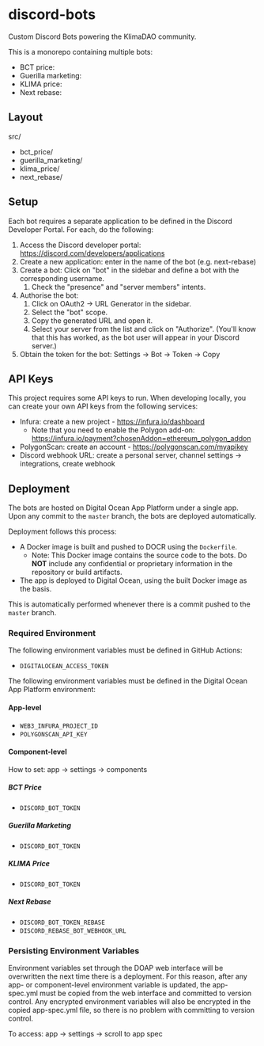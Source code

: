 # discord-bots

Custom Discord Bots powering the KlimaDAO community.

This is a monorepo containing multiple bots:

- BCT price:
- Guerilla marketing:
- KLIMA price:
- Next rebase:

## Layout

src/

- bct_price/
- guerilla_marketing/
- klima_price/
- next_rebase/

## Setup

Each bot requires a separate application to be defined in the Discord Developer Portal. For each, do the following:

1. Access the Discord developer portal: <https://discord.com/developers/applications>
1. Create a new application: enter in the name of the bot (e.g. next-rebase)
1. Create a bot: Click on "bot" in the sidebar and define a bot with the corresponding username.
   1. Check the "presence" and "server members" intents.
1. Authorise the bot:
   1. Click on OAuth2 -> URL Generator in the sidebar.
   1. Select the "bot" scope.
   1. Copy the generated URL and open it.
   1. Select your server from the list and click on "Authorize". (You'll know that this has worked, as the bot user will appear in your Discord server.)
1. Obtain the token for the bot: Settings -> Bot -> Token -> Copy

## API Keys

This project requires some API keys to run. When developing locally, you can create your own API keys from the following services:

- Infura: create a new project - <https://infura.io/dashboard>
  - Note that you need to enable the Polygon add-on: <https://infura.io/payment?chosenAddon=ethereum_polygon_addon>
- PolygonScan: create an account - <https://polygonscan.com/myapikey>
- Discord webhook URL: create a personal server, channel settings -> integrations, create webhook

## Deployment

The bots are hosted on Digital Ocean App Platform under a single app. Upon any commit to the `master` branch, the bots are deployed automatically.

Deployment follows this process:

- A Docker image is built and pushed to DOCR using the `Dockerfile`.
  - Note: This Docker image contains the source code to the bots. Do **NOT** include any confidential or proprietary information in the repository or build artifacts.
- The app is deployed to Digital Ocean, using the built Docker image as the basis.

This is automatically performed whenever there is a commit pushed to the `master` branch.

### Required Environment

The following environment variables must be defined in GitHub Actions:

- `DIGITALOCEAN_ACCESS_TOKEN`

The following environment variables must be defined in the Digital Ocean App Platform environment:

#### App-level

- `WEB3_INFURA_PROJECT_ID`
- `POLYGONSCAN_API_KEY`

#### Component-level

How to set: app -> settings -> components

##### BCT Price

- `DISCORD_BOT_TOKEN`

##### Guerilla Marketing

- `DISCORD_BOT_TOKEN`

##### KLIMA Price

- `DISCORD_BOT_TOKEN`

##### Next Rebase

- `DISCORD_BOT_TOKEN_REBASE`
- `DISCORD_REBASE_BOT_WEBHOOK_URL`

### Persisting Environment Variables

Environment variables set through the DOAP web interface will be overwritten the next time there is a deployment. For this reason, after any app- or component-level environment variable is updated, the app-spec.yml must be copied from the web interface and committed to version control. Any encrypted environment variables will also be encrypted in the copied app-spec.yml file, so there is no problem with committing to version control.

To access: app -> settings -> scroll to app spec
